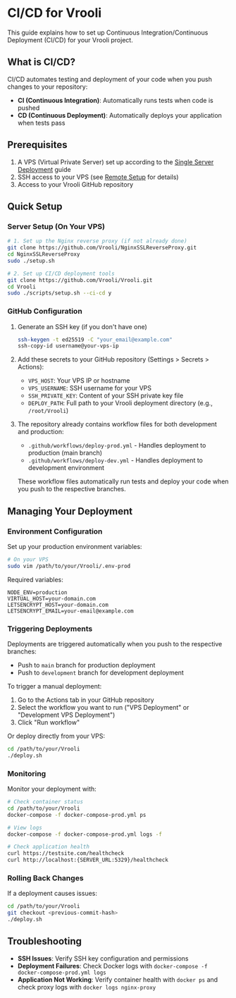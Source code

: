 # CI/CD for Vrooli

This guide explains how to set up Continuous Integration/Continuous Deployment (CI/CD) for your Vrooli project.

## What is CI/CD?

CI/CD automates testing and deployment of your code when you push changes to your repository:
- **CI (Continuous Integration)**: Automatically runs tests when code is pushed
- **CD (Continuous Deployment)**: Automatically deploys your application when tests pass

## Prerequisites

1. A VPS (Virtual Private Server) set up according to the [Single Server Deployment](/docs/setup/single_server.md) guide
2. SSH access to your VPS (see [Remote Setup](/docs/setup/remote_setup.md) for details)
3. Access to your Vrooli GitHub repository

## Quick Setup

### Server Setup (On Your VPS)

```bash
# 1. Set up the Nginx reverse proxy (if not already done)
git clone https://github.com/Vrooli/NginxSSLReverseProxy.git
cd NginxSSLReverseProxy
sudo ./setup.sh

# 2. Set up CI/CD deployment tools
git clone https://github.com/Vrooli/Vrooli.git
cd Vrooli
sudo ./scripts/setup.sh --ci-cd y
```

### GitHub Configuration

1. Generate an SSH key (if you don't have one)
   ```bash
   ssh-keygen -t ed25519 -C "your_email@example.com"
   ssh-copy-id username@your-vps-ip
   ```

2. Add these secrets to your GitHub repository (Settings > Secrets > Actions):
   - `VPS_HOST`: Your VPS IP or hostname
   - `VPS_USERNAME`: SSH username for your VPS
   - `SSH_PRIVATE_KEY`: Content of your SSH private key file
   - `DEPLOY_PATH`: Full path to your Vrooli deployment directory (e.g., `/root/Vrooli`)

3. The repository already contains workflow files for both development and production:
   - `.github/workflows/deploy-prod.yml` - Handles deployment to production (main branch)
   - `.github/workflows/deploy-dev.yml` - Handles deployment to development environment

   These workflow files automatically run tests and deploy your code when you push to the respective branches.

## Managing Your Deployment

### Environment Configuration

Set up your production environment variables:
```bash
# On your VPS
sudo vim /path/to/your/Vrooli/.env-prod
```

Required variables:
```
NODE_ENV=production
VIRTUAL_HOST=your-domain.com
LETSENCRYPT_HOST=your-domain.com
LETSENCRYPT_EMAIL=your-email@example.com
```

### Triggering Deployments

Deployments are triggered automatically when you push to the respective branches:
- Push to `main` branch for production deployment
- Push to `development` branch for development deployment

To trigger a manual deployment:
1. Go to the Actions tab in your GitHub repository
2. Select the workflow you want to run ("VPS Deployment" or "Development VPS Deployment")
3. Click "Run workflow"

Or deploy directly from your VPS:
```bash
cd /path/to/your/Vrooli
./deploy.sh
```

### Monitoring

Monitor your deployment with:
```bash
# Check container status
cd /path/to/your/Vrooli
docker-compose -f docker-compose-prod.yml ps

# View logs
docker-compose -f docker-compose-prod.yml logs -f

# Check application health
curl https://testsite.com/healthcheck
curl http://localhost:{SERVER_URL:5329}/healthcheck
```

### Rolling Back Changes

If a deployment causes issues:
```bash
cd /path/to/your/Vrooli
git checkout <previous-commit-hash>
./deploy.sh
```

## Troubleshooting

- **SSH Issues**: Verify SSH key configuration and permissions
- **Deployment Failures**: Check Docker logs with `docker-compose -f docker-compose-prod.yml logs`
- **Application Not Working**: Verify container health with `docker ps` and check proxy logs with `docker logs nginx-proxy` 